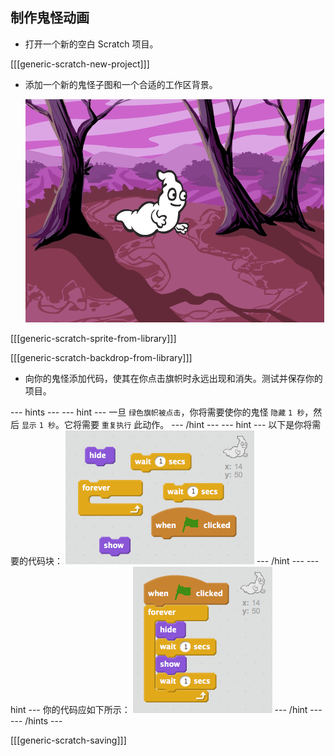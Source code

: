## 制作鬼怪动画

+ 打开一个新的空白 Scratch 项目。

[[[generic-scratch-new-project]]]

+ 添加一个新的鬼怪子图和一个合适的工作区背景。

	![screenshot](images/ghost-ghost.png)

[[[generic-scratch-sprite-from-library]]]

[[[generic-scratch-backdrop-from-library]]]

+ 向你的鬼怪添加代码，使其在你点击旗帜时永远出现和消失。测试并保存你的项目。

--- hints ---
--- hint ---
一旦 `绿色旗帜被点击`，你将需要使你的鬼怪 `隐藏` `1 秒`，然后 `显示` `1 秒`。它将需要 `重复执行` 此动作。
--- /hint ---
--- hint ---
以下是你将需要的代码块：
![screenshot](images/ghost-appear-blocks.png)
--- /hint ---
--- hint ---
你的代码应如下所示：
![screenshot](images/ghost-appear-code.png)
--- /hint ---
--- /hints ---

[[[generic-scratch-saving]]]
